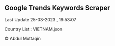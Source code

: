 

## Google Trends Keywords Scraper 
 
Last Update 25-03-2023 , 19:53:07

Country List :
VIETNAM.json



© Abdul Muttaqin 
